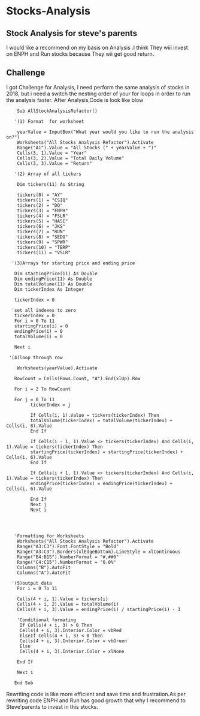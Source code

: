 # Stocks-Analysis

## Stock Analysis for steve's parents
   I would  like a recommend on my  basis on Analysis .I think They  wiil invest on ENPH and Run stocks  because They wii get good return.
   
   
## Challenge
   I got Challenge for Analysis, I need  perform the same analysis of stocks in 2018, but  i need  a switch the nesting order of your for loops in order to run the analysis faster. After Analysis,Code is look like blow
   
        Sub AllStockAnalysisRefactor()

       '(1) Format  for worksheet
   
        yearValue = InputBox("What year would you like to run the analysis on?")
        Worksheets("All Stocks Analysis Refactor").Activate
        Range("A1").Value = "All Stocks (" + yearValue + ")"
        Cells(3, 1).Value = "Year"
        Cells(3, 2).Value = "Total Daily Volume"
        Cells(3, 3).Value = "Return"

       '(2) Array of all tickers
   
        Dim tickers(11) As String
   
        tickers(0) = "AY"
        tickers(1) = "CSIQ"
        tickers(2) = "DQ"
        tickers(3) = "ENPH"
        tickers(4) = "FSLR"
        tickers(5) = "HASI"
        tickers(6) = "JKS"
        tickers(7) = "RUN"
        tickers(8) = "SEDG"
        tickers(9) = "SPWR"
        tickers(10) = "TERP"
        tickers(11) = "VSLR"
   
      '(3)Arrays for starting price and ending price
   
       Dim startingPrice(11) As Double
       Dim endingPrice(11) As Double
       Dim totalVolume(11) As Double
       Dim tickerIndex As Integer
   
       tickerIndex = 0
   
      'set all indexes to zero
       tickerIndex = 0
       For i = 0 To 11
       startingPrice(i) = 0
       endingPrice(i) = 0
       totalVolume(i) = 0
        
       Next i
    
     '(4)loop through row
        
        Worksheets(yearValue).Activate
   
       RowCount = Cells(Rows.Count, "A").End(xlUp).Row

       For i = 2 To RowCount
       
       For j = 0 To 11
             tickerIndex = j
             
             If Cells(i, 1).Value = tickers(tickerIndex) Then
             totalVolume(tickerIndex) = totalVolume(tickerIndex) + Cells(i, 8).Value
             End If
                        
             If Cells(i - 1, 1).Value <> tickers(tickerIndex) And Cells(i, 1).Value = tickers(tickerIndex) Then
             startingPrice(tickerIndex) = startingPrice(tickerIndex) + Cells(i, 6).Value
             End If
            
             If Cells(i + 1, 1).Value <> tickers(tickerIndex) And Cells(i, 1).Value = tickers(tickerIndex) Then
             endingPrice(tickerIndex) = endingPrice(tickerIndex) + Cells(i, 6).Value
                    
             End If
             Next j
             Next i
       

       
   
       'Formatting for Worksheets
        Worksheets("All Stocks Analysis Refactor").Activate
        Range("A3:C3").Font.FontStyle = "Bold"
        Range("A3:C3").Borders(xlEdgeBottom).LineStyle = xlContinuous
        Range("B4:B15").NumberFormat = "#,##0"
        Range("C4:C15").NumberFormat = "0.0%"
        Columns("B").AutoFit
        Columns("A").AutoFit
        
      '(5)output data
        For i = 0 To 11
        
        Cells(4 + i, 1).Value = tickers(i)
        Cells(4 + i, 2).Value = totalVolume(i)
        Cells(4 + i, 3).Value = endingPrice(i) / startingPrice(i) - 1

        'Conditional formating
         If Cells(4 + i, 3) > 0 Then
         Cells(4 + i, 3).Interior.Color = vbRed
         ElseIf Cells(4 + i, 3) < 0 Then
         Cells(4 + i, 3).Interior.Color = vbGreen
         Else
         Cells(4 + i, 3).Interior.Color = xlNone

        End If

        Next i
   
       End Sub



Rewriting code is like more efficient and save time and frustration.As per rewriting code ENPH and Run has good growth that why I recommend to Steve'parents to invest in this stocks.
